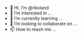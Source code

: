 - 👋 Hi, I’m @rikoland
- 👀 I’m interested in ...
- 🌱 I’m currently learning ...
- 💞️ I’m looking to collaborate on ...
- 📫 How to reach me ...

<!---
rikoland/rikoland is a ✨ special ✨ repository because its `README.md` (this file) appears on your GitHub profile.
You can click the Preview link to take a look at your changes.
--->
